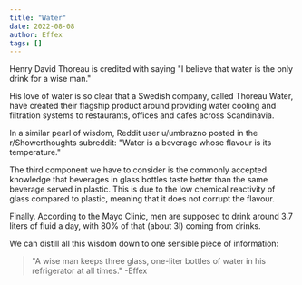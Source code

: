 ```yaml
---
title: "Water"
date: 2022-08-08
author: Effex
tags: []
---
```


Henry David Thoreau is credited with saying "I believe that water is the only drink for a wise man."

His love of water is so clear that a Swedish company, called Thoreau Water, have created their flagship product around providing water cooling and filtration systems to restaurants, offices and cafes across Scandinavia.

In a similar pearl of wisdom, Reddit user u/umbrazno posted in the r/Showerthoughts subreddit: "Water is a beverage whose flavour is its temperature."

The third component we have to consider is the commonly accepted knowledge that beverages in glass bottles taste better than the same beverage served in plastic. This is due to the low chemical reactivity of glass compared to plastic, meaning that it does not corrupt the flavour.

Finally. According to the Mayo Clinic, men are supposed to drink around 3.7 liters of fluid a day, with 80% of that (about 3l) coming from drinks.

We can distill all this wisdom down to one sensible piece of information:

> "A wise man keeps three glass, one-liter bottles of water in his refrigerator at all times." -Effex